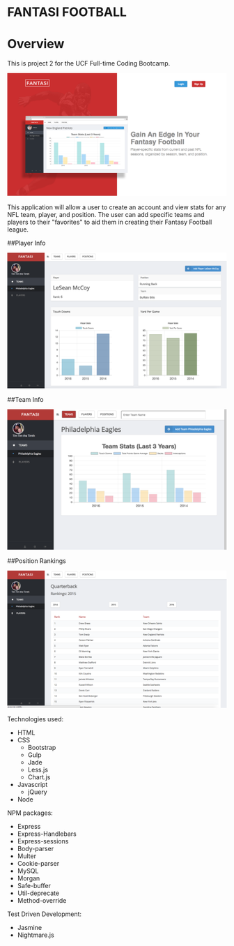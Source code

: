 # FANTASI FOOTBALL

# Overview

This is project 2 for the UCF Full-time Coding Bootcamp.

![](/readmeimages/FantasiLanding.png)

This application will allow a user to create an account and view stats for any NFL team, player, and position. The user can add specific teams and players to their "favorites" to aid them in creating their Fantasy Football league. 

##Player Info

![](/readmeimages/player.png)

##Team Info

![](/readmeimages/team.png)

##Position Rankings

![](/readmeimages/position.png)

Technologies used: 
- HTML
- CSS
  - Bootstrap
  - Gulp
  - Jade
  - Less.js
  - Chart.js
- Javascript
  - jQuery
- Node

NPM packages:
- Express
- Express-Handlebars
- Express-sessions
- Body-parser
- Multer
- Cookie-parser
- MySQL
- Morgan
- Safe-buffer
- Util-deprecate
- Method-override

Test Driven Development:
- Jasmine
- Nightmare.js
